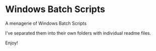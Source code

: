 # Windows Batch Scripts

A menagerie of Windows Batch Scripts

I've separated them into their own folders with individual readme files.

Enjoy!